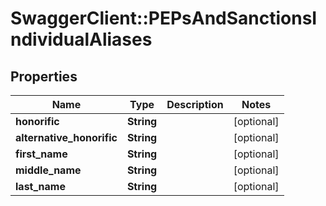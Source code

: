 # SwaggerClient::PEPsAndSanctionsIndividualAliases

## Properties
Name | Type | Description | Notes
------------ | ------------- | ------------- | -------------
**honorific** | **String** |  | [optional] 
**alternative_honorific** | **String** |  | [optional] 
**first_name** | **String** |  | [optional] 
**middle_name** | **String** |  | [optional] 
**last_name** | **String** |  | [optional] 


